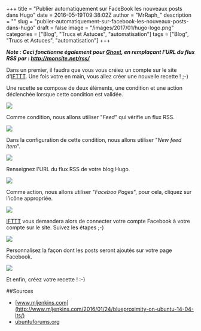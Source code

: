 +++
title = "Publier automatiquement sur FaceBook les nouveaux posts dans Hugo"
date = 2016-05-19T09:38:02Z
author = "MrRaph_"
description = ""
slug = "publier-automatiquement-sur-facebook-les-nouveaux-posts-dans-hugo"
draft = false
image = "/images/2017/01/hugo-logo.png"
categories = ["Blog", "Trucs et Astuces", "automatisation"]
tags = ["Blog", "Trucs et Astuces", "automatisation"]
+++

__*Note : Ceci fonctionne également pour [Ghost](https://ghost.org/fr/), en remplaçant l'URL du flux RSS par : http://monsite.net/rss/*__

Dans un premier, il faudra que vous vous créiez un compte sur le site d'[IFTTT](https://ifttt.com).
Une fois votre en main, vous allez créer une nouvelle recette ! ;-)

Une recette se compose de deux éléments, une condition et une action déclenchée lorsque cette condition est validée.


![](https://techan.fr/images/2016/04/Sélection_010.png)


Comme condition, nous allons utiliser "_Feed_" qui vérifie un flux RSS.

![](https://techan.fr/images/2016/04/Sélection_011.png)

Dans la configuration de cette condition, nous allons utiliser "_New feed item_".

![](https://techan.fr/images/2016/04/Sélection_012.png)

Renseignez l'URL du flux RSS de votre blog Hugo.

![](https://techan.fr/images/2016/04/Sélection_013.png)

Comme action, nous allons utiliser "_Faceboo Pages_", pour cela, cliquez sur l'icône appropriée.

![](https://techan.fr/images/2016/04/Sélection_014.png)

[IFTTT](https://ifttt.com) vous demandera alors de connecter votre compte Facebook à votre compte sur le site. Suivez les étapes ;-)

![](https://techan.fr/images/2016/04/Sélection_015.png)

Personnalisez la façon dont les posts seront ajoutés sur votre page Facebook.

![](https://techan.fr/images/2016/04/Sélection_016.png)

Et enfin, créez votre recette ! :-)

##Sources

* [www.mljenkins.com](http://www.mljenkins.com/2016/01/24/blueproximity-on-ubuntu-14-04-lts/)
* [ubuntuforums.org](http://ubuntuforums.org/showthread.php?t=702372)
